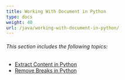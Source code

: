 ```yaml
---
title: Working With Document in Python
type: docs
weight: 40
url: /java/working-with-document-in-python/
---
```


###### This section includes the following topics: 

- [Extract Content in Python](https://docs.aspose.com/words/java/extract-content-in-python/)
- [Remove Breaks in Python](https://docs.aspose.com/words/java/remove-breaks-in-python/)

